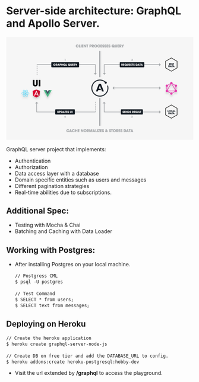# Server-side architecture: GraphQL and Apollo Server.

![GraphQL](./graphql.png)

GraphQL server project that implements:
- Authentication
- Authorization
- Data access layer with a database
- Domain specific entities such as users and messages
- Different pagination strategies
- Real-time abilities due to subscriptions.

## Additional Spec:
- Testing with Mocha & Chai
- Batching and Caching with Data Loader

## Working with Postgres:
- After installing Postgres on your local machine.
    ```
    // Postgress CML
    $ psql -U postgres
    
    // Test Command
    $ SELECT * from users;
    $ SELECT text from messages;
    ```
## Deploying on Heroku
```
// Create the heroku application
$ heroku create graphql-server-node-js

// Create DB on free tier and add the DATABASE_URL to config.
$ heroku addons:create heroku-postgresql:hobby-dev
```
 
- Visit the url extended by **/graphql** to access the playground.